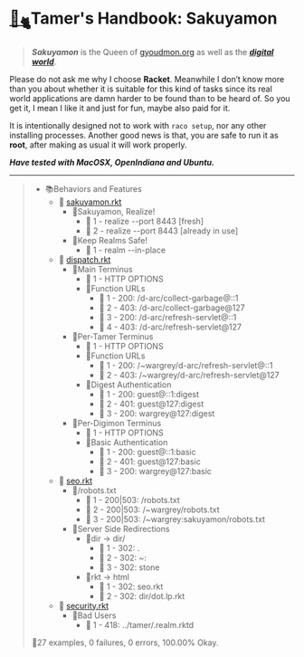 # [🏡](http://gyoudmon.org/~wargrey:sakuyamon)[<sub>🐈</sub>](http://gyoudmon.org/~wargrey:digignome)Tamer's Handbook: Sakuyamon

> _**Sakuyamon**_ is the Queen of [gyoudmon.org](http://gyoudmon.org)  as
> well as the _[**digital
> world**](https://github.com/digital-world/DigiGnome#digital-world)_.

Please do not ask me why I choose **Racket**. Meanwhile I don’t know
more than you about whether it is suitable for this kind of tasks since
its real world applications are damn harder to be found than to be heard
of. So you get it, I mean I like it and just for fun, maybe also paid
for it.

It is intentionally designed not to work with `raco setup`, nor any
other installing processes. Another good news is that, you are safe to
run it as **root**, after making as usual it will work properly.

_**Have tested with MacOSX, OpenIndiana and Ubuntu.**_

---

> + 📚Behaviors and Features
>     + 📖
[sakuyamon.rkt](http://gyoudmon.org/~wargrey:sakuyamon/sakuyamon.rkt)
>       + 📑Sakuyamon, Realize!
>         - 💚 1 - realize --port 8443 \[fresh\]
>         - 💚 2 - realize --port 8443 \[already in use\]
>       + 📑Keep Realms Safe!
>         - 💚 1 - realm --in-place
>     + 📖
[dispatch.rkt](http://gyoudmon.org/~wargrey:sakuyamon/dispatch.rkt)
>       + 📑Main Terminus
>         - 💚 1 - HTTP OPTIONS
>         + 📑Function URLs
>           - 💚 1 - 200: /d-arc/collect-garbage@::1
>           - 💚 2 - 403: /d-arc/collect-garbage@127
>           - 💚 3 - 200: /d-arc/refresh-servlet@::1
>           - 💚 4 - 403: /d-arc/refresh-servlet@127
>       + 📑Per-Tamer Terminus
>         - 💚 1 - HTTP OPTIONS
>         + 📑Function URLs
>           - 💚 1 - 200: /~wargrey/d-arc/refresh-servlet@::1
>           - 💚 2 - 403: /~wargrey/d-arc/refresh-servlet@127
>         + 📑Digest Authentication
>           - 💚 1 - 200: guest@::1:digest
>           - 💚 2 - 401: guest@127:digest
>           - 💚 3 - 200: wargrey@127:digest
>       + 📑Per-Digimon Terminus
>         - 💚 1 - HTTP OPTIONS
>         + 📑Basic Authentication
>           - 💚 1 - 200: guest@::1:basic
>           - 💚 2 - 401: guest@127:basic
>           - 💚 3 - 200: wargrey@127:basic
>     + 📖
[seo.rkt](http://gyoudmon.org/~wargrey:sakuyamon/seo.rkt)
>       + 📑/robots.txt
>         - 💚 1 - 200|503: /robots.txt
>         - 💚 2 - 200|503: /~wargrey/robots.txt
>         - 💚 3 - 200|503: /~wargrey:sakuyamon/robots.txt
>       + 📑Server Side Redirections
>         + 📑dir -> dir/
>           - 💚 1 - 302: .
>           - 💚 2 - 302: ~:
>           - 💚 3 - 302: stone
>         + 📑rkt -> html
>           - 💚 1 - 302: seo.rkt
>           - 💚 2 - 302: dir/dot.lp.rkt
>     + 📖
[security.rkt](http://gyoudmon.org/~wargrey:sakuyamon/security.rkt)
>       + 📑Bad Users
>         - 💚 1 - 418: ../tamer/.realm.rktd
>
> 📌27 examples, 0 failures, 0 errors, 100.00% Okay.
